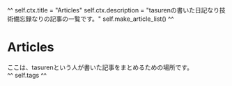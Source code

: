 ^^
self.ctx.title = "Articles"
self.ctx.description = "tasurenの書いた日記なり技術備忘録なりの記事の一覧です。"
self.make_article_list()
^^

# Articles
ここは、tasurenという人が書いた記事をまとめるための場所です。  
^^ self.tags ^^